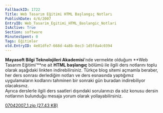 ```yaml
---
FallbackID: 1722
Title: Web Tasarım Eğitimi HTML Başlangıç Notları
PublishDate: 4/6/2007
EntryID: Web_Tasarim_Egitimi_HTML_Baslangic_Notlari
IsActive: True
Section: software
MinutesSpent: 0
Tags: Eğitimler
old.EntryID: 4e01dfe7-668d-4a8b-8ec3-1d5fda4c0394
---
```

**Mayasoft Bilgi Teknolojileri Akademisi**'nde vermekte olduğum **Web
Tasarım Eğitimi'**ne ait **HTML başlangıç** bölümü ile ilgili ders
notlarını toplu olarak aşağıdaki linkten indirebilirsiniz. Türkçe blog
sitemi açmamla beraber, her ders sonrası derlediğim notları ve ders
esnasında yaptığımız uygulamaların kodlarını tahminen bir sonraki gün
buradan indirebiliyor olacaksınız.\
Ayrıca derslerle ilgili ders saatleri dışındaki sorularınızı da söz
konusu dersin notlarının bulunduğu mesaja yorum olarak
yollayabilirsiniz.

[07042007\_1.zip (27.43
KB)](http://cdn.daron.yondem.com/assets/1722/07042007_1.zip)


